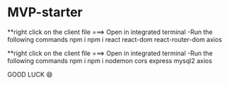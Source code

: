 # MVP-starter

**right click on the client file ===> Open in integrated terminal 
-Run the following commands 
npm i
npm i react react-dom react-router-dom axios

**right click on the client file ===> Open in integrated terminal 
-Run the following commands 
npm i
npm i nodemon cors express mysql2 axios






GOOD LUCK 😄
